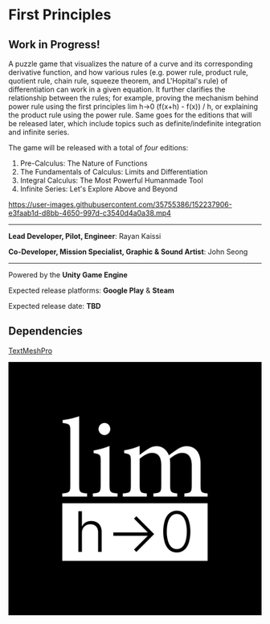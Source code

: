 # First Principles
## Work in Progress!

A puzzle game that visualizes the nature of a curve and its corresponding derivative function, and how various rules (e.g. power rule, product rule, quotient rule, chain rule, squeeze theorem, and L'Hopital's rule) of differentiation can work in a given equation. It further clarifies the relationship between the rules; for example, proving the mechanism behind power rule using the first principles lim h->0 (f(x+h) - f(x)) / h, or explaining the product rule using the power rule. Same goes for the editions that will be released later, which include topics such as definite/indefinite integration and infinite series.

The game will be released with a total of *four* editions:
1. Pre-Calculus: The Nature of Functions
2. The Fundamentals of Calculus: Limits and Differentiation
3. Integral Calculus: The Most Powerful Humanmade Tool
4. Infinite Series: Let's Explore Above and Beyond

https://user-images.githubusercontent.com/35755386/152237906-e3faab1d-d8bb-4650-997d-c3540d4a0a38.mp4

---

**Lead Developer, Pilot, Engineer**: Rayan Kaissi

**Co-Developer, Mission Specialist, Graphic & Sound Artist**: John Seong

---

Powered by the **Unity Game Engine**

Expected release platforms: **Google Play** & **Steam**

Expected release date: **TBD**

## Dependencies
[TextMeshPro](https://docs.unity3d.com/Manual/com.unity.textmeshpro.html)

![Logo](/FirstPrinciplesLogo.png)
